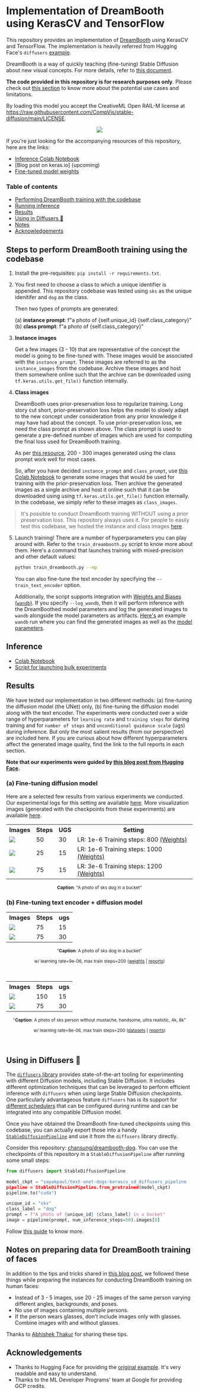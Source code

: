 # Implementation of DreamBooth using KerasCV and TensorFlow

This repository provides an implementation of [DreamBooth](https://arxiv.org/abs/2208.12242) using KerasCV and TensorFlow. The implementation is heavily referred from Hugging Face's `diffusers` [example](https://github.com/huggingface/diffusers/tree/main/examples/dreambooth).

DreamBooth is a way of quickly teaching (fine-tuning) Stable Diffusion about new visual concepts. For more details, refer to [this document](https://dreambooth.github.io/).

**The code provided in this repository is for research purposes only**. Please check out [this section](https://github.com/keras-team/keras-cv/tree/master/keras_cv/models/stable_diffusion#uses) to know more about the potential use cases and limitations.

By loading this model you accept the CreativeML Open RAIL-M license at https://raw.githubusercontent.com/CompVis/stable-diffusion/main/LICENSE.

<div align="center">
<img src="https://i.imgur.com/gYlgLPm.png"/>
</div>

If you're just looking for the accompanying resources of this repository, here are the links:

* [Inference Colab Notebook](https://colab.research.google.com/github/sayakpaul/dreambooth-keras/blob/main/notebooks/inference_dreambooth.ipynb)
* [Blog post on keras.io] (upcoming)
* [Fine-tuned model weights](https://huggingface.co/chansung/dreambooth-dog)

### Table of contents

* [Performing DreamBooth training with the codebase](#steps-to-perform-dreambooth-training-using-the-codebase)
* [Running inference](#inference)
* [Results](#results)
* [Using in Diffusers 🧨](#using-in-diffusers-🧨)
* [Notes](#notes-on-preparing-data-for-dreambooth-training-of-faces)
* [Acknowledgements](#acknowledgements)

## Steps to perform DreamBooth training using the codebase

1. Install the pre-requisites: `pip install -r requirements.txt`.

2. You first need to choose a class to which a unique identifier is appended. This repository codebase was tested using `sks` as the unique idenitifer and `dog` as the class.

    Then two types of prompts are generated: 

    (a) **instance prompt**: f"a photo of {self.unique_id} {self.class_category}"
    (b) **class prompt**: f"a photo of {self.class_category}"

3. **Instance images**
    
    Get a few images (3 - 10) that are representative of the concept the model is going to be fine-tuned with. These images would be associated with the `instance_prompt`. These images are referred to as the `instance_images` from the codebase. Archive these images and host them somewhere online such that the archive can be downloaded using `tf.keras.utils.get_file()` function internally.

4. **Class images**
    
    DreamBooth uses prior-preservation loss to regularize training. Long story cut short,
prior-preservation loss helps the model to slowly adapt to the new concept under consideration from any prior knowledge it may have had about the concept. To use prior-preservation loss, we need the class prompt as shown above. The class prompt is used to generate a pre-defined number of images which are used for computing the final loss used for DreamBooth training. 

    As per [this resource](https://github.com/huggingface/diffusers/tree/main/examples/dreambooth), 200 - 300 images generated using the class prompt work well for most cases. 

    So, after you have decided `instance_prompt` and `class_prompt`, use [this Colab Notebook](https://colab.research.google.com/github/sayakpaul/dreambooth-keras/blob/main/notebooks/generate_class_priors.ipynb) to generate some images that would be used for training with the prior-preservation loss. Then archive the generated images as a single archive and host it online such that it can be downloaded using using `tf.keras.utils.get_file()` function internally. In the codebase, we simply refer to these images as `class_images`.
    
> It's possible to conduct DreamBooth training WITHOUT using a prior preservation loss. This repository always uses it. For people to easily test this codebase, we hosted the instance and class images [here](https://huggingface.co/datasets/sayakpaul/sample-datasets/tree/main). 

5. Launch training! There are a number of hyperparameters you can play around with. Refer to the `train_dreambooth.py` script to know more about them. Here's a command that launches training with mixed-precision and other default values:

    ```bash
    python train_dreambooth.py --mp
    ```

    You can also fine-tune the text encoder by specifying the `--train_text_encoder` option. 

    Additionally, the script supports integration with [Weights and Biases (`wandb`)](https://wandb.ai/). If you specify `--log_wandb`, then it will perform inference with the DreamBoothed model parameters and log the generated images to `wandb` alongside the model parameters as artifacts. [Here's](https://wandb.ai/sayakpaul/dreambooth-keras/runs/este2e4c) an example `wandb` run where you can find the generated images as well as the [model parameters](https://wandb.ai/sayakpaul/dreambooth-keras/artifacts/model/run_este2e4c_model/v0/files). 

## Inference

* [Colab Notebook](https://colab.research.google.com/github/sayakpaul/dreambooth-keras/blob/main/notebooks/inference_dreambooth.ipynb)
* [Script for launching bulk experiments](https://github.com/sayakpaul/dreambooth-keras/blob/main/scripts/generate_experimental_images.py)

## Results

We have tested our implementation in two different methods: (a) fine-tuning the diffusion model (the UNet) only, (b) fine-tuning the diffusion model along with the text encoder. The experiments were conducted over a wide range of hyperparameters for `learning rate` and `training steps` for during training and for `number of steps` and `unconditional guidance scale` (ugs) during inference. But only the most salient results (from our perspective) are included here. If you are curious about how different hyperparameters affect the generated image quality, find the link to the full reports in each section.

__Note that our experiments were guided by [this blog post from Hugging Face](https://huggingface.co/blog/dreambooth).__

### (a) Fine-tuning diffusion model

Here are a selected few results from various experiments we conducted. Our experimental logs for this setting are available [here](https://wandb.ai/sayakpaul/dreambooth-keras). More visualization images (generated with the checkpoints from these experiments) are available [here](https://wandb.ai/sayakpaul/experimentation_images). 


<div align="center">
<table>
  <tr>
    <th>Images</th>
    <th>Steps</th>
    <th>UGS</th>
    <th>Setting</th>
  </tr>
  <tr>
    <td><img src="https://i.imgur.com/UUSfrwW.png"/></td>
    <td>50</td>
    <td>30</td>
    <td>LR: 1e-6 Training steps: 800 <a href="https://huggingface.co/sayakpaul/dreambooth-keras-dogs-unet/resolve/main/lr_1e-6_steps_800_unet.h5">(Weights)</a></td>
  </tr>
  <tr>
    <td><img src="https://i.imgur.com/Ewt0BhG.png"/></td>
    <td>25</td>
    <td>15</td>
    <td>LR: 1e-6 Training steps: 1000 <a href="https://huggingface.co/sayakpaul/dreambooth-keras-dogs-unet/resolve/main/lr_1e-6_steps_1000.h5">(Weights)</a></td>
  </tr>  
  <tr>
    <td><img src="https://i.imgur.com/Dn0uGZa.png"/></td>
    <td>75</td>
    <td>15</td>
    <td>LR: 3e-6 Training steps: 1200 <a href="https://huggingface.co/sayakpaul/dreambooth-keras-dogs-unet/resolve/main/lr_3e-6_steps_1200_unet.h5">(Weights)</a></td>
  </tr>
</table>
<sub><b>Caption</b>: "A photo of sks dog in a bucket" </sub> 
</div>

### (b) Fine-tuning text encoder + diffusion model

<div align="center">
<table>
  <tr>
    <th>Images</th>
    <th>Steps</th>
    <th>ugs</th>
  </tr>
  <tr>
    <td><img src="https://i.ibb.co/BNVtwDB/dog.png"/></td>
    <td>75</td>
    <td>15</td>
  </tr>
  <tr>
    <td><img src="https://i.ibb.co/zWMzxq2/dog-2.png"/></td>
    <td>75</td>
    <td>30</td>
  </tr>  
</table>
<sub>"<b>Caption</b>: A photo of sks dog in a bucket" </sub> 

<sub> w/ learning rate=9e-06, max train steps=200 (<a href="https://huggingface.co/chansung/dreambooth-dog">weights</a> | <a href="https://wandb.ai/chansung18/dreambooth-keras-generating-images?workspace=user-chansung18">reports</a>)</sub>
</div><br>


<div align="center">
<table>
  <tr>
    <th>Images</th>
    <th>Steps</th>
    <th>ugs</th>
  </tr>
  <tr>
    <td><img src="https://i.ibb.co/XYz3s5N/chansung.png"/></td>
    <td>150</td>
    <td>15</td>
  </tr>
  <tr>
    <td><img src="https://i.ibb.co/mFMZG04/chansung-2.png"/></td>
    <td>75</td>
    <td>30</td>
  </tr>  
</table>
<sub>"<b>Caption</b>: A photo of sks person without mustache, handsome, ultra realistic, 4k, 8k"</sub> 

<sub> w/ learning rate=9e-06, max train steps=200 (<a href="https://huggingface.co/datasets/chansung/me">datasets</a> | <a href="https://wandb.ai/chansung18/dreambooth-generate-me?workspace=user-chansung18">reports</a>)</sub>
</div><br>

## Using in Diffusers 🧨

The [`diffusers` library](https://github.com/huggingface/diffusers/) provides state-of-the-art tooling for experimenting with
different Diffusion models, including Stable Diffusion. It includes 
different optimization techniques that can be leveraged to perform efficient inference
with `diffusers` when using large Stable Diffusion checkpoints. One particularly 
advantageous feature `diffusers` has is its support for [different schedulers](https://huggingface.co/docs/diffusers/using-diffusers/schedulers) that can
be configured during runtime and can be integrated into any compatible Diffusion model.

Once you have obtained the DreamBooth fine-tuned checkpoints using this codebase, you can actually
export those into a handy [`StableDiffusionPipeline`](https://huggingface.co/docs/diffusers/api/pipelines/stable_diffusion/overview) and use it from the `diffusers` library directly. 

Consider this repository: [chansung/dreambooth-dog](https://huggingface.co/chansung/dreambooth-dog). You can use the
checkpoints of this repository in a `StableDiffusionPipeline` after running some small steps:

```py
from diffusers import StableDiffusionPipeline

model_ckpt = "sayakpaul/text-unet-dogs-kerascv_sd_diffusers_pipeline
pipeline = StableDiffusionPipeline.from_pretrained(model_ckpt)
pipeline.to("cuda")

unique_id = "sks"
class_label = "dog"
prompt = f"A photo of {unique_id} {class_label} in a bucket"
image = pipeline(prompt, num_inference_steps=50).images[0]
```

Follow [this guide](https://huggingface.co/docs/diffusers/main/en/using-diffusers/kerascv) to know more. 

## Notes on preparing data for DreamBooth training of faces

In addition to the tips and tricks shared in [this blog post](https://huggingface.co/blog/dreambooth#using-prior-preservation-when-training-faces), we followed these things while preparing the instances for conducting DreamBooth training on human faces:

* Instead of 3 - 5 images, use 20 - 25 images of the same person varying different angles, backgrounds, and poses.
* No use of images containing multiple persons. 
* If the person wears glasses, don't include images only with glasses. Combine images with and without glasses.

Thanks to [Abhishek Thakur](https://no.linkedin.com/in/abhi1thakur) for sharing these tips. 

## Acknowledgements

* Thanks to Hugging Face for providing the [original example](https://github.com/huggingface/diffusers/tree/main/examples/dreambooth). It's very readable and easy to understand.
* Thanks to the ML Developer Programs' team at Google for providing GCP credits.